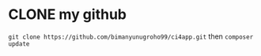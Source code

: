 # CLONE my github

`git clone https://github.com/bimanyunugroho99/ci4app.git` then `composer update`
